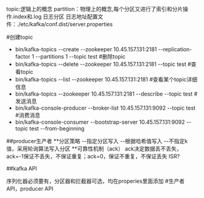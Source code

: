 topic:逻辑上的概念
partition：物理上的概念,每个分区又进行了索引和分片操作.index和.log
日志分区
日志地址配置文件：./etc/kafka/conf.dist/server.properties


#创建topic
-  bin/kafka-topics --create --zookeeper 10.45.157.131:2181 --replication-factor 1 --partitions 1 --topic test
#删除topic
-  bin/kafka-topics --delete --zookeeper 10.45.157.131:2181 --topic test
#查看topic
-  bin/kafka-topics --list --zookeeper 10.45.157.131:2181
#查看某个topic详细信息
-  bin/kafka-topics --zookeeper 10.45.157.131:2181 --describe --topic test 
#发送消息
-  bin/kafka-console-producer --broker-list 10.45.157.131:9092 --topic test
#消费消息
-  bin/kafka-console-consumer --bootstrap-server 10.45.157.131:9092 --topic test --from-beginning


##producer生产者
**分区策略
  --指定分区写入
  --根据哈希值写入
  --不指定k值，采用轮询算法写入分区
**可靠性机制（ack）
ack决定数据丢不丢失，ack=-1保证不丢失，不保证重复；ack=0，保证不重复，不保证丢失
ISR?

##kafka API

序列化器必须要有，分区器和拦截器可选，均在properies里面添加
#生产者API，producer API






 